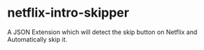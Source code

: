 # netflix-intro-skipper

A JSON Extension which will detect the skip button on Netflix and Automatically skip it. 
